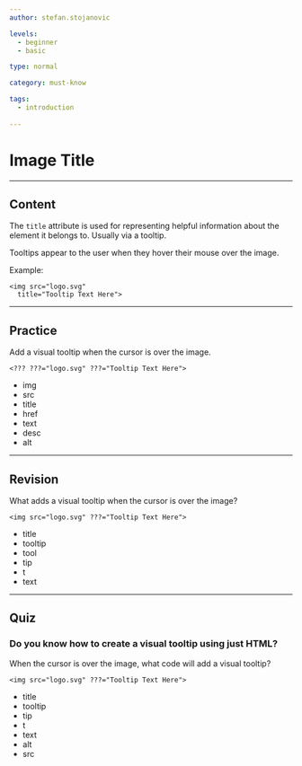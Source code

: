 ```yaml
---
author: stefan.stojanovic

levels:
  - beginner
  - basic

type: normal

category: must-know

tags:
  - introduction
  
---
```

# Image Title

---
## Content

The `title` attribute is used for representing helpful information about the element it belongs to.
Usually via a tooltip.

Tooltips appear to the user when they hover their mouse over the image.

Example:
```
<img src="logo.svg" 
  title="Tooltip Text Here">
```
---
## Practice

Add a visual tooltip when the cursor is over the image.

`<??? ???="logo.svg" ???="Tooltip Text Here">`

* img
* src
* title
* href
* text
* desc
* alt

---
## Revision

What adds a visual tooltip when the cursor is over the image?

`<img src="logo.svg" ???="Tooltip Text Here">`

* title
* tooltip
* tool
* tip
* t
* text

---
## Quiz

### Do you know how to create a visual tooltip using just HTML?

When the cursor is over the image, what code will add a visual tooltip?

`<img src="logo.svg" ???="Tooltip Text Here">`

* title
* tooltip
* tip
* t
* text
* alt
* src
